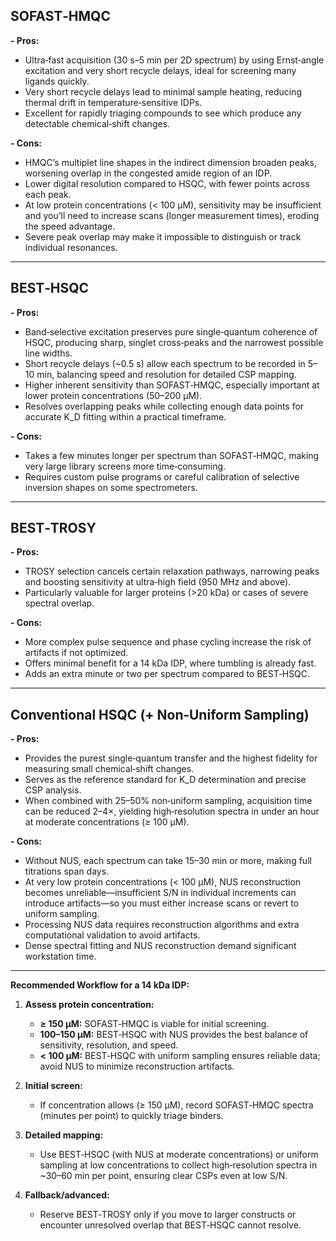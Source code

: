 ## SOFAST‑HMQC
**- Pros:**
  - Ultra‑fast acquisition (30 s–5 min per 2D spectrum) by using Ernst‑angle excitation and very short recycle delays, ideal for screening many ligands quickly.
  - Very short recycle delays lead to minimal sample heating, reducing thermal drift in temperature‑sensitive IDPs.
  - Excellent for rapidly triaging compounds to see which produce any detectable chemical‑shift changes.

**- Cons:**
  - HMQC’s multiplet line shapes in the indirect dimension broaden peaks, worsening overlap in the congested amide region of an IDP.
  - Lower digital resolution compared to HSQC, with fewer points across each peak.
  - At low protein concentrations (< 100 µM), sensitivity may be insufficient and you’ll need to increase scans (longer measurement times), eroding the speed advantage.
  - Severe peak overlap may make it impossible to distinguish or track individual resonances.

---

## BEST‑HSQC
**- Pros:**
  - Band‑selective excitation preserves pure single‑quantum coherence of HSQC, producing sharp, singlet cross‑peaks and the narrowest possible line widths.
  - Short recycle delays (~0.5 s) allow each spectrum to be recorded in 5–10 min, balancing speed and resolution for detailed CSP mapping.
  - Higher inherent sensitivity than SOFAST‑HMQC, especially important at lower protein concentrations (50–200 µM).
  - Resolves overlapping peaks while collecting enough data points for accurate K_D fitting within a practical timeframe.

**- Cons:**
  - Takes a few minutes longer per spectrum than SOFAST‑HMQC, making very large library screens more time‑consuming.
  - Requires custom pulse programs or careful calibration of selective inversion shapes on some spectrometers.

---

## BEST‑TROSY
**- Pros:**
  - TROSY selection cancels certain relaxation pathways, narrowing peaks and boosting sensitivity at ultra‑high field (950 MHz and above).
  - Particularly valuable for larger proteins (>20 kDa) or cases of severe spectral overlap.

**- Cons:**
  - More complex pulse sequence and phase cycling increase the risk of artifacts if not optimized.
  - Offers minimal benefit for a 14 kDa IDP, where tumbling is already fast.
  - Adds an extra minute or two per spectrum compared to BEST‑HSQC.

---

## Conventional HSQC (+ Non‑Uniform Sampling)
**- Pros:**
  - Provides the purest single‑quantum transfer and the highest fidelity for measuring small chemical‑shift changes.
  - Serves as the reference standard for K_D determination and precise CSP analysis.
  - When combined with 25–50% non‑uniform sampling, acquisition time can be reduced 2–4×, yielding high‑resolution spectra in under an hour at moderate concentrations (≥ 100 µM).

**- Cons:**
  - Without NUS, each spectrum can take 15–30 min or more, making full titrations span days.
  - At very low protein concentrations (< 100 µM), NUS reconstruction becomes unreliable—insufficient S/N in individual increments can introduce artifacts—so you must either increase scans or revert to uniform sampling.
  - Processing NUS data requires reconstruction algorithms and extra computational validation to avoid artifacts.
  - Dense spectral fitting and NUS reconstruction demand significant workstation time.

---

**Recommended Workflow for a 14 kDa IDP:**  
1. **Assess protein concentration:**  
   - **≥ 150 µM:** SOFAST‑HMQC is viable for initial screening.  
   - **100–150 µM:** BEST‑HSQC with NUS provides the best balance of sensitivity, resolution, and speed.  
   - **< 100 µM:** BEST‑HSQC with uniform sampling ensures reliable data; avoid NUS to minimize reconstruction artifacts.  

2. **Initial screen:**  
   - If concentration allows (≥ 150 µM), record SOFAST‑HMQC spectra (minutes per point) to quickly triage binders.  

3. **Detailed mapping:**  
   - Use BEST‑HSQC (with NUS at moderate concentrations) or uniform sampling at low concentrations to collect high‑resolution spectra in ~30–60 min per point, ensuring clear CSPs even at low S/N.  

4. **Fallback/advanced:**  
   - Reserve BEST‑TROSY only if you move to larger constructs or encounter unresolved overlap that BEST‑HSQC cannot resolve.  
